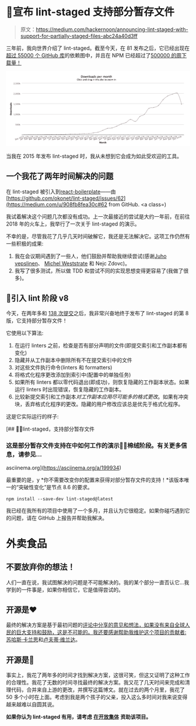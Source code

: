 # 🎉宣布 lint-staged 支持部分暂存文件

> 原文：<https://medium.com/hackernoon/announcing-lint-staged-with-support-for-partially-staged-files-abc24a40d3ff>

三年前，我向世界介绍了 lint-staged。截至今天，在 81 发布之后，它已经出现在[超过 55000 个 GitHub 库](https://github.com/okonet/lint-staged/network/dependents)的依赖图中，并且在 NPM 已经超过了[500000 的周下载量！](https://www.npmjs.com/package/lint-staged)

![](img/551d185103dbd2909fc8a0cc29e2f7ea.png)

当我在 2015 年发布 lint-staged 时，我从未想到它会成为如此受欢迎的工具。

## 一个我花了两年时间解决的问题

在 lint-staged 被引入到[react-boilerplate](https://github.com/react-boilerplate/react-boilerplate)——由[https://github.com/okonet/lint-staged/issues/62](https://medium.com/u/908fb8fea30c#62 from GitHub. <a class=)

我试着解决这个问题几次都没有成功。上一次最接近的尝试是大约一年前，在前往 2018 年的火车上，我举行了一次关于 lint-staged 的演示。

不幸的是，尽管我花了几乎几天时间破解它，我还是无法解决它。这项工作仍然有一些积极的成果:

1.  我在会议期间遇到了一些人，他们鼓励并帮助我继续尝试(感谢[Juho vepslinen](https://medium.com/u/a82419fa03ca?source=post_page-----abc24a40d3ff--------------------------------)、 [Michel Weststrate](https://medium.com/u/de4496bfa1e2?source=post_page-----abc24a40d3ff--------------------------------) 和 Nejc Zdovc)。
2.  我写了很多测试，所以做 TDD 和尝试不同的实现思想变得更容易了(我做了很多)。

## 🎉引入 lint 阶段 v8

今天，在两年多和 [138 次提交](https://github.com/okonet/lint-staged/pull/75/commits)之后，我非常兴奋地终于发布了 lint-staged 的第 8 版，它支持部分暂存文件！

它使用以下算法:

1.  在运行 linters 之前，检查是否有部分声明的文件(即提交索引和工作副本都有变化)
2.  隐藏并从工作副本中删除所有不在提交索引中的文件
3.  对这些文件执行命令(linters 和 formatters)
4.  将格式化程序更改添加到索引中(配置中的单独任务)
5.  如果所有 linters 都以零代码退出(即成功)，则恢复隐藏的工作副本状态。如果运行 linters 时出现错误，恢复隐藏的工作副本。
6.  比较新提交索引和工作副本*对工作副本应用尽可能多的格式更改*。如果有冲突块，丢弃格式化程序的更改。隐藏的用户修改应该总是优先于格式化程序。

这是它实际运行的样子:

[](https://asciinema.org/a/199934) [## 🚫💩lint-staged，支持部分暂存文件

### 这是部分暂存文件支持在中如何工作的演示🚫💩棉绒阶段。有关更多信息，请参见…

asciinema.org](https://asciinema.org/a/199934) 

最重要的是，y *你不需要改变你的配置来获得对部分暂存文件的支持！*该版本唯一的“突破性变化”是节点 8.6 的要求。

```
npm install --save-dev lint-staged@latest
```

我已经在我所有的项目中使用了一个多月，并且认为它很稳定。如果你碰巧遇到它的问题，请在 GitHub 上报告并帮助我解决。

# 外卖食品

## 不要放弃你的想法！

人们一直在说，我试图解决的问题是不可能解决的。我的某个部分一直否认它…我学到的一件事是，如果你相信它，它是值得尝试的。

## 开源是❤️

最终的解决方案是基于最初问题的[评论中分享的意见和想法，如果没有来自全球人民的巨大支持和鼓励，这是不可能的。我还要感谢帮助我维护这个项目的贡献者:](https://github.com/okonet/lint-staged/issues/62)[苏哈斯·卡兰思](https://github.com/sudo-suhas)和[卢夫蒂·维兰达](https://github.com/luftywiranda13)。

## 开源是💩

事实上，我花了两年多的时间才找到解决方案，这很可笑，但这又证明了这种工作的合理性。我花了无数的时间寻找最终的解决方案。我又花了几天时间来完成和清理代码，合并来自上游的更改，并撰写这篇博文。就在过去的两个月里，我花了 50 多个小时在上面。考虑到我是两个孩子的父亲，投入这么多时间对我来说变得越来越难以自圆其说。

**如果你认为 lint-staged 有用，请考虑** [**在开放集体**](https://opencollective.com/lint-staged) **资助该项目。**